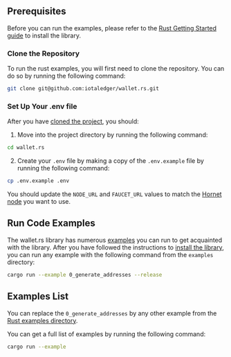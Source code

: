 ## Prerequisites

Before you can run the examples, please refer to the [Rust Getting Started guide](./../getting_started/rust) to install
the library.

### Clone the Repository

To run the rust examples, you will first need to clone the repository. You can do so by running the following command:

```bash
git clone git@github.com:iotaledger/wallet.rs.git
```

### Set Up Your .env file

After you have [cloned the project](#clone-the-repository), you should:

1. Move into the project directory by running the following command:

```bash
cd wallet.rs
```

2. Create your `.env` file by making a copy of the `.env.example` file by running the following command:

```bash
cp .env.example .env
```

You should update the `NODE_URL` and `FAUCET_URL` values to match the [Hornet node](#hornet-node) you want to use.

## Run Code Examples

The wallet.rs library has numerous [examples](https://github.com/iotaledger/wallet.rs/tree/develop/examples)
you can run to get acquainted with the library. After you have followed the instructions to
[install the library](./../getting_started/rust#install-the-library), you can run any example with the following
command from the `examples` directory:

```bash
cargo run --example 0_generate_addresses --release
```

## Examples List

You can replace the `0_generate_addresses` by any other example from the [Rust examples directory](https://github.com/iotaledger/wallet.rs/tree/develop/examples).

You can get a full list of examples by running the following command:

```bash
cargo run --example
```
